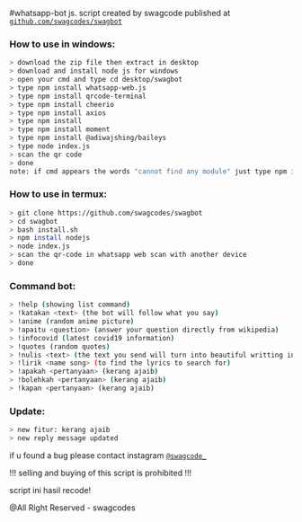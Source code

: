 ﻿#whatsapp-bot js. script created by swagcode published at [`github.com/swagcodes/swagbot`](github.com/swagcodes/swagbot)

### How to use in windows:
```bash
> download the zip file then extract in desktop
> download and install node js for windows
> open your cmd and type cd desktop/swagbot
> type npm install whatsapp-web.js
> type npm install qrcode-terminal
> type npm install cheerio
> type npm install axios
> type npm install
> type npm install moment
> type npm install @adiwajshing/baileys
> type node index.js
> scan the qr code
> done
note: if cmd appears the words "cannot find any module" just type npm install <the module not found>
```

### How to use in termux:
 
```bash
> git clone https://github.com/swagcodes/swagbot
> cd swagbot
> bash install.sh
> npm install nodejs
> node index.js
> scan the qr-code in whatsapp web scan with another device
> done
```

### Command bot:
```bash
> !help (showing list command)
> !katakan <text> (the bot will follow what you say)
> !anime (random anime picture)
> !apaitu <question> (answer your question directly from wikipedia)
> !infocovid (latest covid19 information)
> !quotes (random quotes)
> !nulis <text> (the text you send will turn into beautiful writting in the book)
> !lirik <name song> (to find the lyrics to search for)
> !apakah <pertanyaan> (kerang ajaib)
> !bolehkah <pertanyaan> (kerang ajaib)
> !kapan <pertanyaan> (kerang ajaib)
```
### Update:
```bash
> new fitur: kerang ajaib
> new reply message updated
```
if u found a bug please contact instagram [`@swagcode_`](https://www.instagram.com/swagcode_/)

!!! selling and buying of this script is prohibited !!!

script ini hasil recode!

@All Right Reserved - swagcodes
